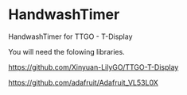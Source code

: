 # HandwashTimer
HandwashTimer for TTGO - T-Display

You will need the folowing libraries.

https://github.com/Xinyuan-LilyGO/TTGO-T-Display

https://github.com/adafruit/Adafruit_VL53L0X


